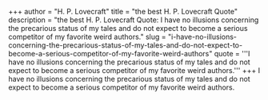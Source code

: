 +++
author = "H. P. Lovecraft"
title = "the best H. P. Lovecraft Quote"
description = "the best H. P. Lovecraft Quote: I have no illusions concerning the precarious status of my tales and do not expect to become a serious competitor of my favorite weird authors."
slug = "i-have-no-illusions-concerning-the-precarious-status-of-my-tales-and-do-not-expect-to-become-a-serious-competitor-of-my-favorite-weird-authors"
quote = '''I have no illusions concerning the precarious status of my tales and do not expect to become a serious competitor of my favorite weird authors.'''
+++
I have no illusions concerning the precarious status of my tales and do not expect to become a serious competitor of my favorite weird authors.
